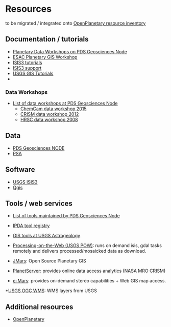 # Resources

to be migrated / integrated onto [OpenPlanetary resource inventory](https://github.com/openplanetary/resources)

## Documentation / tutorials

* [Planetary Data Workshops on PDS Geosciences Node](http://pds-geosciences.wustl.edu/workshops/default.htm)
* [ESAC Planetary GIS Workshop](https://issues.cosmos.esa.int/psawiki/display/GISWS/ESAC+Planetary+GIS+Workshop+2015+Wiki)
* [ISIS3 tutorials](https://isis.astrogeology.usgs.gov/IsisWorkshop/index.php/IsisWorkshop)
* [ISIS3 support](https://isis.astrogeology.usgs.gov/fixit)
* [USGS GIS Tutorials](http://astrogeology.usgs.gov/facilities/mrctr/gis-tutorials)
* 
### Data Workshops

* [List of data workshops at PDS Geosciences Node](http://geo.pds.nasa.gov/workshops/default.htm)
    * [ChemCam data workshop 2015](http://geo.pds.nasa.gov/workshops/ChemCam_Workshop_Mar15.htm)
    * [CRISM data workshop 2012](http://geo.pds.nasa.gov/workshops/CRISM_workshop_Mar12.htm)
    * [HRSC data workshop 2008](http://geo.pds.nasa.gov/workshops/MEX_WORKSHOP_MAY08.htm)

## Data

* [PDS Geosciences NODE](http://ode.rsl.wustl.edu)
* [PSA](http://www.rssd.esa.int/index.php?project=PSA)

## Software

* [USGS ISIS3](https://isis.astrogeology.usgs.gov/documents/InstallGuide/index.html)
* [Qgis](http://qgis.org/en/site/)

## Tools / web services

* [List of tools maintained by PDS Geosciences Node](http://pds-geosciences.wustl.edu/tools/)
* [IPDA tool registry](https://planetarydata.org/services/registry)
* [GIS tools at USGS Astrogeology](http://astrogeology.usgs.gov/facilities/mrctr/gis-tools)

* [Processing-on-the-Web (USGS POW)](http://astrocloud.wr.usgs.gov/index.php?view=pow): runs on demand isis, gdal tasks remotely and delivers processed/mosaicked data as download.

* [JMars](http://jmars.mars.asu.edu): Open Source Planetary GIS
* [PlanetServer](planetserver.eu): provides online data access analytics (NASA MRO CRISM)
* [e-Mars](http://e-mars.geologie-lyon.fr): provides on-demand stereo capabilities + Web GIS map access.

*[USGS OGC WMS](http://astrowebmaps.wr.usgs.gov/webmapatlas/Layers/maps.html): WMS layers from USGS

## Additional resources
* [OpenPlanetary](http://openplanetary.github.io/)
